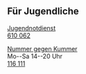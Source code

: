 ## Für Jugendliche

[Jugendnotdienst](https://www.berliner-notdienst-kinderschutz.de/jugend.html)<br>
[610 062](tel:+4930610062)

[Nummer gegen Kummer](https://www.nummergegenkummer.de/kinder-und-jugendtelefon.html)<br>
Mo--Sa 14--20 Uhr<br>
[116 111](tel:+4930116111)
